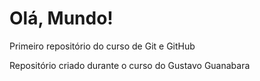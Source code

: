 # Olá, Mundo!
 Primeiro repositório do curso de Git e GitHub

Repositório criado durante o curso do Gustavo Guanabara 